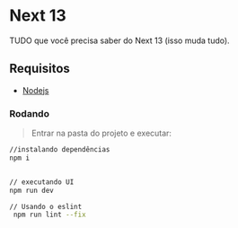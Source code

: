 # Next 13
TUDO que você precisa saber do Next 13 (isso muda tudo).

## Requisitos
- [Nodejs](https://nodejs.org/en/download/)

### Rodando
> Entrar na pasta do projeto e executar: 

```sh 
//instalando dependências 
npm i 


// executando UI
npm run dev

// Usando o eslint
 npm run lint --fix
 
```
